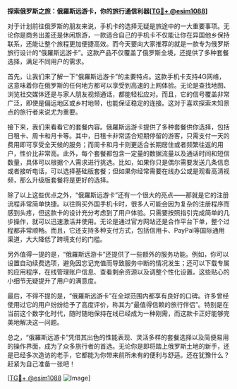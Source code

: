**探索俄罗斯之旅：俄羅斯远游卡，你的旅行通信利器[[TG💪+ @esim1088](https://t.me/s/esim1088)]**

对于计划前往俄罗斯的朋友来说，手机卡的选择无疑是旅途中的一大重要事项。无论你是商务出差还是休闲旅游，一款适合自己的手机卡不仅能让你在异国他乡保持联系，还能让整个旅程更加便捷高效。而今天要向大家推荐的就是一款专为俄罗斯旅行设计的“俄羅斯远游卡”。这款产品不仅覆盖了俄罗斯全境，还提供了多种套餐选择，满足不同用户的需求。

首先，让我们来了解一下“俄羅斯远游卡”的主要特点。这款手机卡支持4G网络，这意味着你在俄罗斯的任何地方都可以享受到高速的上网体验。无论是查找地图、浏览社交媒体还是与家人朋友视频通话，都能轻松应对。而且，它的信号覆盖非常广泛，即使是偏远地区或乡村地带，也能保证稳定的连接。这对于喜欢探索未知景点的旅行者来说尤为重要。

接下来，我们来看看它的套餐内容。俄羅斯远游卡提供了多种套餐供你选择，包括日租卡、周卡和月卡等。其中，日租卡非常适合短期停留的游客，只需支付一天的费用即可享受全天候的服务；而周卡和月卡则更适合长期居住或者频繁往返的用户，性价比非常高。此外，每个套餐都包含一定量的数据流量以及通话时间和短信数量，具体可以根据个人需求进行挑选。比如，如果你只是偶尔需要发送几条信息或者接听电话，可以选择基础版套餐；但如果你经常需要在线办公或是观看高清视频，那么升级版套餐将是更好的选择。

除了以上这些优点之外，“俄羅斯远游卡”还有一个很大的亮点——那就是它的注册流程非常简单快捷。以往购买外国手机卡时，很多人可能会因为复杂的注册程序而感到头疼，但这款卡的设计充分考虑到了用户体验。只需要按照指引完成简单的几步操作，就可以迅速激活并使用。无论是通过官方网站还是合作平台下单，整个过程都非常顺畅。而且，它还支持多种支付方式，包括信用卡、PayPal等国际通用渠道，大大降低了跨境支付的门槛。

另外值得一提的是，“俄羅斯远游卡”还提供了一些额外的服务功能。例如，你可以设置自动续费选项，避免因忘记充值而导致服务中断的情况发生；还可以下载专属的应用程序，在线管理账户信息、查看剩余资源以及调整个性化设置。这些贴心的小细节无疑提升了用户的满意度。

最后，不得不提的是，“俄羅斯远游卡”在全球范围内都享有良好的口碑。许多曾经使用过它的用户纷纷给予了高度评价，称其为“最值得信赖的旅行伴侣”。特别是在当前这个数字化时代，随时随地保持在线已经成为一种刚需，而这款卡正好能够完美地解决这一问题。

总之，“俄羅斯远游卡”凭借其出色的性能表现、灵活多样的套餐选择以及简便易用的操作界面，成为了众多旅行者的首选。无论你是即将踏上俄罗斯土地的新手，还是已经多次造访的老手，它都能为你带来前所未有的便利与舒适。还在犹豫什么？赶紧为自己准备一张吧！

[[TG💪+ @esim1088](https://t.me/s/esim1088) ![Image](https://i.postimg.cc/4NQfJmqS/Snipaste-2025-05-13-00-14-12.png)]